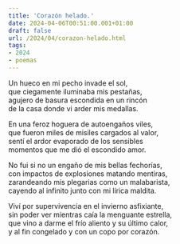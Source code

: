 ```yaml
---
title: 'Corazón helado.'
date: 2024-04-06T00:51:00.001+01:00
draft: false
url: /2024/04/corazon-helado.html
tags: 
- 2024
- poemas
---
```


Un hueco en mi pecho invade el sol,  
que ciegamente iluminaba mis pestañas,  
agujero de basura escondida en un rincón  
de la casa donde vi arder mis medallas.  

En una feroz hoguera de autoengaños viles,  
que fueron miles de misiles cargados al valor,  
sentí el ardor evaporado de los sensibles  
momentos que me dió el escondido amor.  

No fui si no un engaño de mis bellas fechorías,  
con impactos de explosiones matando mentiras,  
zarandeando mis plegarias como un malabarista,  
cayendo al infinito junto con mi lírica maldita.  

Viví por supervivencia en el invierno asfixiante,  
sin poder ver mientras caía la menguante estrella,  
que vino a darme el frío aliento y su último calor,  
y al fin congelado y con un copo por corazón.  